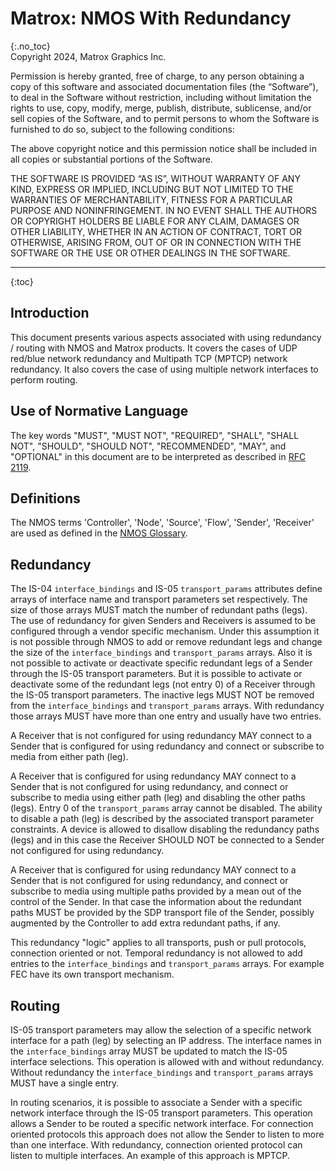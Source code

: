 # Matrox: NMOS With Redundancy
{:.no_toc}  
Copyright 2024, Matrox Graphics Inc.

Permission is hereby granted, free of charge, to any person obtaining a copy of this software and associated documentation files (the “Software”), to deal in the Software without restriction, including without limitation the rights to use, copy, modify, merge, publish, distribute, sublicense, and/or sell copies of the Software, and to permit persons to whom the Software is furnished to do so, subject to the following conditions:

The above copyright notice and this permission notice shall be included in all copies or substantial portions of the Software.

THE SOFTWARE IS PROVIDED “AS IS”, WITHOUT WARRANTY OF ANY KIND, EXPRESS OR IMPLIED, INCLUDING BUT NOT LIMITED TO THE WARRANTIES OF MERCHANTABILITY, FITNESS FOR A PARTICULAR PURPOSE AND NONINFRINGEMENT. IN NO EVENT SHALL THE AUTHORS OR COPYRIGHT HOLDERS BE LIABLE FOR ANY CLAIM, DAMAGES OR OTHER LIABILITY, WHETHER IN AN ACTION OF CONTRACT, TORT OR OTHERWISE, ARISING FROM, OUT OF OR IN CONNECTION WITH THE SOFTWARE OR THE USE OR OTHER DEALINGS IN THE SOFTWARE.
  
---
  
{:toc}

## Introduction

This document presents various aspects associated with using redundancy / routing with NMOS and Matrox products. It covers the cases of UDP red/blue network redundancy and Multipath TCP  (MPTCP) network redundancy. It also covers the case of using multiple network interfaces to perform routing.

## Use of Normative Language

The key words "MUST", "MUST NOT", "REQUIRED", "SHALL", "SHALL NOT", "SHOULD", "SHOULD NOT", "RECOMMENDED", "MAY",
and "OPTIONAL" in this document are to be interpreted as described in [RFC 2119][RFC-2119].

## Definitions

The NMOS terms 'Controller', 'Node', 'Source', 'Flow', 'Sender', 'Receiver' are used as defined in the [NMOS Glossary](https://specs.amwa.tv/nmos/main/docs/Glossary.html).

## Redundancy

The IS-04 `interface_bindings` and IS-05 `transport_params` attributes define arrays of interface name and transport parameters set respectively. The size of those arrays MUST match the number of redundant paths (legs). The use of redundancy for given Senders and Receivers is assumed to be configured through a vendor specific mechanism. Under this assumption it is not possible through NMOS to add or remove redundant legs and change the size of the `interface_bindings` and `transport_params` arrays. Also it is not possible to activate or deactivate specific redundant legs of a Sender through the IS-05 transport parameters. But it is possible to activate or deactivate some of the redundant legs (not entry 0) of a Receiver through the IS-05 transport parameters. The inactive legs MUST NOT be removed from the `interface_bindings` and `transport_params` arrays.  With redundancy those arrays MUST have more than one entry and usually have two entries.

A Receiver that is not configured for using redundancy MAY connect to a Sender that is configured for using redundancy and connect or subscribe to media from either path (leg).

A Receiver that is configured for using redundancy MAY connect to a Sender that is not configured for using redundancy, and connect or subscribe to media using either path (leg) and disabling the other paths (legs). Entry 0 of the `transport_params` array cannot be disabled. The ability to disable a path (leg) is described by the associated transport parameter constraints. A device is allowed to disallow disabling the redundancy paths (legs) and in this case the Receiver SHOULD NOT be connected to a Sender not configured for using redundancy. 

A Receiver that is configured for using redundancy MAY connect to a Sender that is not configured for using redundancy, and connect or subscribe to media using multiple paths provided by a mean out of the control of the Sender. In that case the information about the redundant paths MUST be provided by the SDP transport file of the Sender, possibly augmented by the Controller to add extra redundant paths, if any.

This redundancy "logic" applies to all transports, push or pull protocols, connection oriented or not. Temporal redundancy is not allowed to add entries to the `interface_bindings` and `transport_params` arrays. For example FEC have its own transport mechanism.

## Routing

IS-05 transport parameters may allow the selection of a specific network interface for a path (leg) by selecting an IP address. The interface names in the `interface_bindings` array MUST be updated to match the IS-05 interface selections. This operation is allowed with and without redundancy. Without redundancy the `interface_bindings` and `transport_params` arrays MUST have a single entry.

In routing scenarios, it is possible to associate a Sender with a specific network interface through the IS-05 transport parameters. This operation allows a Sender to be routed a specific network interface. For connection oriented protocols this approach does not allow the Sender to listen to more than one interface. With redundancy, connection oriented protocol can listen to multiple interfaces. An example of this approach is MPTCP.


[RFC-2119]: https://tools.ietf.org/html/rfc2119 "Key words for use in RFCs"
[IS-04]: https://specs.amwa.tv/is-04/ "AMWA IS-04 NMOS Discovery and Registration Specification"
[IS-05]: https://specs.amwa.tv/is-05/ "AMWA IS-05 NMOS Device Connection Management Specification"
[NMOS Parameter Registers]: https://specs.amwa.tv/nmos-parameter-registers/ "Common parameter values for AMWA NMOS Specifications"
